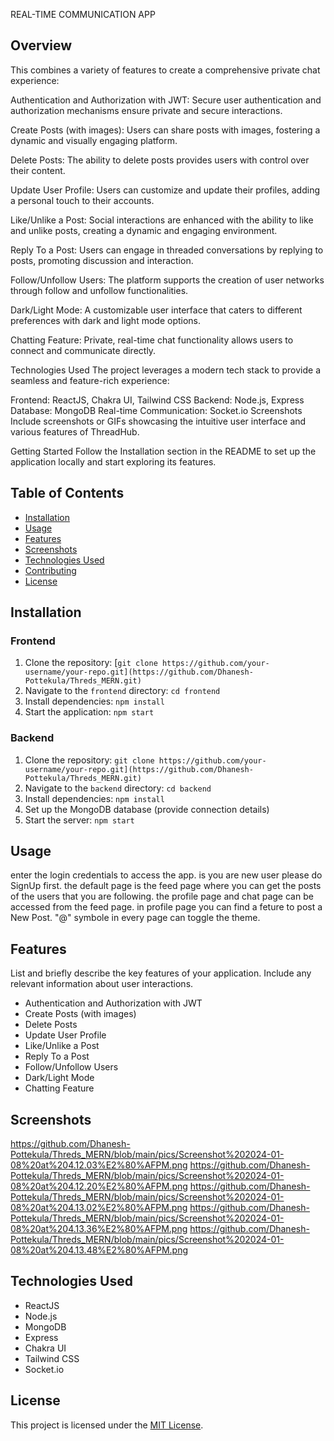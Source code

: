 
REAL-TIME COMMUNICATION APP


## Overview

This combines a variety of features to create a comprehensive private chat experience:

Authentication and Authorization with JWT: Secure user authentication and authorization mechanisms ensure private and secure interactions.

Create Posts (with images): Users can share posts with images, fostering a dynamic and visually engaging platform.

Delete Posts: The ability to delete posts provides users with control over their content.

Update User Profile: Users can customize and update their profiles, adding a personal touch to their accounts.

Like/Unlike a Post: Social interactions are enhanced with the ability to like and unlike posts, creating a dynamic and engaging environment.

Reply To a Post: Users can engage in threaded conversations by replying to posts, promoting discussion and interaction.

Follow/Unfollow Users: The platform supports the creation of user networks through follow and unfollow functionalities.

Dark/Light Mode: A customizable user interface that caters to different preferences with dark and light mode options.

Chatting Feature: Private, real-time chat functionality allows users to connect and communicate directly.

Technologies Used
The project leverages a modern tech stack to provide a seamless and feature-rich experience:

Frontend: ReactJS, Chakra UI, Tailwind CSS
Backend: Node.js, Express
Database: MongoDB
Real-time Communication: Socket.io
Screenshots
Include screenshots or GIFs showcasing the intuitive user interface and various features of ThreadHub.

Getting Started
Follow the Installation section in the README to set up the application locally and start exploring its features.

## Table of Contents

- [Installation](#installation)
- [Usage](#usage)
- [Features](#features)
- [Screenshots](#screenshots)
- [Technologies Used](#technologies-used)
- [Contributing](#contributing)
- [License](#license)

## Installation


### Frontend

1. Clone the repository: [`git clone https://github.com/your-username/your-repo.git](https://github.com/Dhanesh-Pottekula/Threds_MERN.git)`
2. Navigate to the `frontend` directory: `cd frontend`
3. Install dependencies: `npm install`
4. Start the application: `npm start`

### Backend

1. Clone the repository: `git clone https://github.com/your-username/your-repo.git](https://github.com/Dhanesh-Pottekula/Threds_MERN.git)`
2. Navigate to the `backend` directory: `cd backend`
3. Install dependencies: `npm install`
4. Set up the MongoDB database (provide connection details)
5. Start the server: `npm start`

## Usage

enter the login credentials to access the app. is you are new user please do SignUp first.
the default page is the feed page where you can get the posts of the users that you are following. 
the profile page and chat page can be accessed from the feed page.
in profile page you can find a feture to post a New Post.
"@" symbole in every page can toggle the theme.


## Features

List and briefly describe the key features of your application. Include any relevant information about user interactions.

- Authentication and Authorization with JWT
- Create Posts (with images)
- Delete Posts
- Update User Profile
- Like/Unlike a Post
- Reply To a Post
- Follow/Unfollow Users
- Dark/Light Mode
- Chatting Feature

## Screenshots
https://github.com/Dhanesh-Pottekula/Threds_MERN/blob/main/pics/Screenshot%202024-01-08%20at%204.12.03%E2%80%AFPM.png
https://github.com/Dhanesh-Pottekula/Threds_MERN/blob/main/pics/Screenshot%202024-01-08%20at%204.12.20%E2%80%AFPM.png
https://github.com/Dhanesh-Pottekula/Threds_MERN/blob/main/pics/Screenshot%202024-01-08%20at%204.13.02%E2%80%AFPM.png
https://github.com/Dhanesh-Pottekula/Threds_MERN/blob/main/pics/Screenshot%202024-01-08%20at%204.13.36%E2%80%AFPM.png
https://github.com/Dhanesh-Pottekula/Threds_MERN/blob/main/pics/Screenshot%202024-01-08%20at%204.13.48%E2%80%AFPM.png


## Technologies Used

- ReactJS
- Node.js
- MongoDB
- Express
- Chakra UI
- Tailwind CSS
- Socket.io



## License

This project is licensed under the [MIT License](LICENSE).

